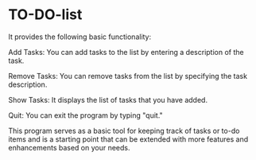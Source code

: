 # TO-DO-list
It provides the following basic functionality:

Add Tasks: You can add tasks to the list by entering a description of the task.

Remove Tasks: You can remove tasks from the list by specifying the task description.

Show Tasks: It displays the list of tasks that you have added.

Quit: You can exit the program by typing "quit."

This program serves as a basic tool for keeping track of tasks or to-do items and is a starting point that can be extended with more features and enhancements based on your needs.
